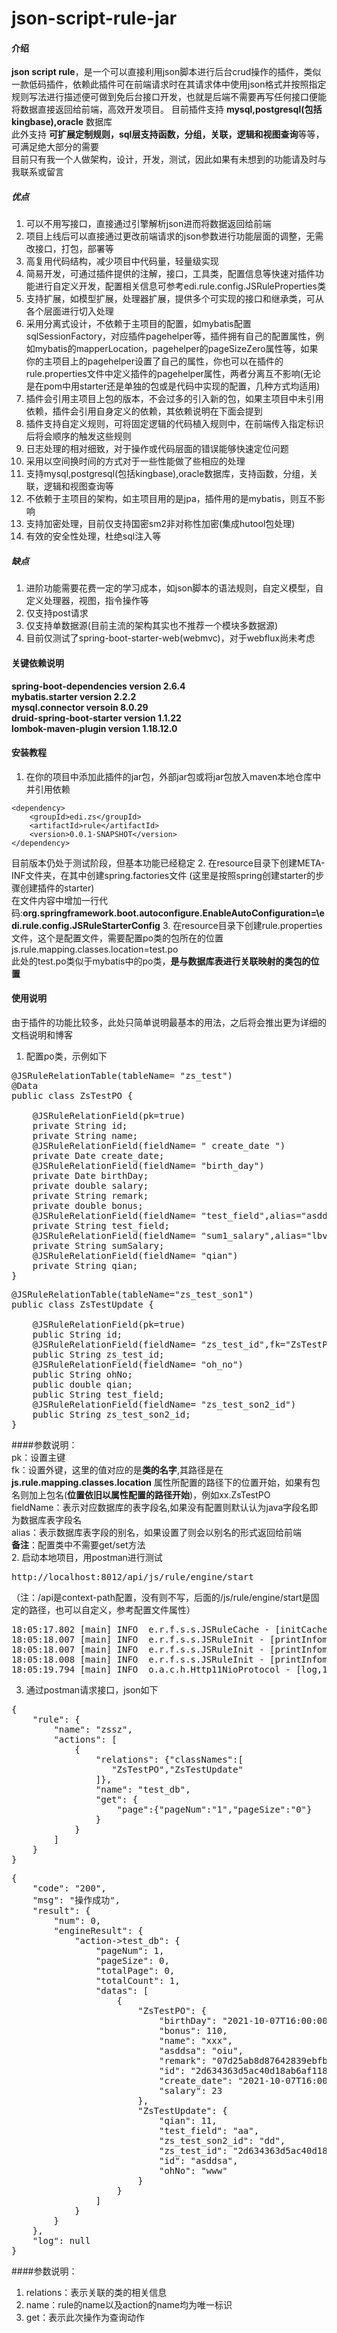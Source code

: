 # json-script-rule-jar #

#### 介绍
**json script rule**，是一个可以直接利用json脚本进行后台crud操作的插件，类似一款低码插件，依赖此插件可在前端请求时在其请求体中使用json格式并按照指定规则写法进行描述便可做到免后台接口开发，也就是后端不需要再写任何接口便能将数据直接返回给前端，高效开发项目。
目前插件支持 **mysql,postgresql(包括kingbase),oracle** 数据库  
此外支持 **可扩展定制规则，sql层支持函数，分组，关联，逻辑和视图查询**等等，可满足绝大部分的需要  
目前只有我一个人做架构，设计，开发，测试，因此如果有未想到的功能请及时与我联系或留言
##### 优点
1. 可以不用写接口，直接通过引擎解析json进而将数据返回给前端
2. 项目上线后可以直接通过更改前端请求的json参数进行功能层面的调整，无需改接口，打包，部署等
3. 高复用代码结构，减少项目中代码量，轻量级实现
3. 简易开发，可通过插件提供的注解，接口，工具类，配置信息等快速对插件功能进行自定义开发，配置相关信息可参考edi.rule.config.JSRuleProperties类
4. 支持扩展，如模型扩展，处理器扩展，提供多个可实现的接口和继承类，可从各个层面进行切入处理
5. 采用分离式设计，不依赖于主项目的配置，如mybatis配置sqlSessionFactory，对应插件pagehelper等，插件拥有自己的配置属性，例如mybatis的mapperLocation，pagehelper的pageSizeZero属性等，如果你的主项目上的pagehelper设置了自己的属性，你也可以在插件的rule.properties文件中定义插件的pagehelper属性，两者分离互不影响(无论是在pom中用starter还是单独的包或是代码中实现的配置，几种方式均适用)
6. 插件会引用主项目上包的版本，不会过多的引入新的包，如果主项目中未引用依赖，插件会引用自身定义的依赖，其依赖说明在下面会提到
7. 插件支持自定义规则，可将固定逻辑的代码植入规则中，在前端传入指定标识后将会顺序的触发这些规则
8. 日志处理的相对细致，对于操作或代码层面的错误能够快速定位问题
9. 采用以空间换时间的方式对于一些性能做了些相应的处理
10. 支持mysql,postgresql(包括kingbase),oracle数据库，支持函数，分组，关联，逻辑和视图查询等  
11. 不依赖于主项目的架构，如主项目用的是jpa，插件用的是mybatis，则互不影响
12. 支持加密处理，目前仅支持国密sm2非对称性加密(集成hutool包处理)
13. 有效的安全性处理，杜绝sql注入等
##### 缺点
1. 进阶功能需要花费一定的学习成本，如json脚本的语法规则，自定义模型，自定义处理器，视图，指令操作等
2. 仅支持post请求
3. 仅支持单数据源(目前主流的架构其实也不推荐一个模块多数据源)
4. 目前仅测试了spring-boot-starter-web(webmvc)，对于webflux尚未考虑
#### 关键依赖说明
**spring-boot-dependencies version 2.6.4**  
**mybatis.starter version 2.2.2**  
**mysql.connector versoin 8.0.29**  
**druid-spring-boot-starter version 1.1.22**  
**lombok-maven-plugin version 1.18.12.0**
#### 安装教程

1.  在你的项目中添加此插件的jar包，外部jar包或将jar包放入maven本地仓库中并引用依赖
```
<dependency>
	<groupId>edi.zs</groupId>
	<artifactId>rule</artifactId>
	<version>0.0.1-SNAPSHOT</version>
</dependency>
```  
目前版本仍处于测试阶段，但基本功能已经稳定
2.  在resource目录下创建META-INF文件夹，在其中创建spring.factories文件
(这里是按照spring创建starter的步骤创建插件的starter)  
在文件内容中增加一行代码:**org.springframework.boot.autoconfigure.EnableAutoConfiguration=\edi.rule.config.JSRuleStarterConfig**
3.  在resource目录下创建rule.properties文件，这个是配置文件，需要配置po类的包所在的位置 
js.rule.mapping.classes.location=test.po  
此处的test.po类似于mybatis中的po类，**是与数据库表进行关联映射的类包的位置**
#### 使用说明
由于插件的功能比较多，此处只简单说明最基本的用法，之后将会推出更为详细的文档说明和博客  
1. 配置po类，示例如下  
<pre>
@JSRuleRelationTable(tableName= "zs_test")
@Data
public class ZsTestPO {

	@JSRuleRelationField(pk=true)
	private String id;
	private String name;
	@JSRuleRelationField(fieldName= " create_date ")
	private Date create_date;
	@JSRuleRelationField(fieldName= "birth_day")
	private Date birthDay;
	private double salary;
	private String remark;
	private double bonus;
	@JSRuleRelationField(fieldName= "test_field",alias="asddsa")
	private String test_field;
	@JSRuleRelationField(fieldName= "sum1_salary",alias="lbv_salary")
	private String sumSalary;
	@JSRuleRelationField(fieldName= "qian")
	private String qian;
}
</pre>
<pre>
@JSRuleRelationTable(tableName="zs_test_son1")
public class ZsTestUpdate {

	@JSRuleRelationField(pk=true)
	public String id;
	@JSRuleRelationField(fieldName= "zs_test_id",fk="ZsTestPO")
	public String zs_test_id;
	@JSRuleRelationField(fieldName= "oh_no")
	public String ohNo;
	public double qian;
	public String test_field;
	@JSRuleRelationField(fieldName= "zs_test_son2_id")
	public String zs_test_son2_id;
}
</pre>
####参数说明：  
pk：设置主键  
fk：设置外键，这里的值对应的是**类的名字**,其路径是在 **js.rule.mapping.classes.location** 属性所配置的路径下的位置开始，如果有包名则加上包名(**位置依旧以属性配置的路径开始**)，例如xx.ZsTestPO  
fieldName：表示对应数据库的表字段名,如果没有配置则默认认为java字段名即为数据库表字段名  
alias：表示数据库表字段的别名，如果设置了则会以别名的形式返回给前端  
**备注**：配置类中不需要get/set方法  
2. 启动本地项目，用postman进行测试  
<pre>http://localhost:8012/api/js/rule/engine/start</pre>
（注：/api是context-path配置，没有则不写，后面的/js/rule/engine/start是固定的路径，也可以自定义，参考配置文件属性）  
<pre>
18:05:17.802 [main] INFO  e.r.f.s.s.JSRuleCache - [initCache,75] - init JSRuleCache
18:05:18.007 [main] INFO  e.r.f.s.s.JSRuleInit - [printInfomation,67] - IJSRuleProcessor=edi.rule.processor.JSRuleJsonProcessor
18:05:18.007 [main] INFO  e.r.f.s.s.JSRuleInit - [printInfomation,68] - mapperType=edi.rule.frame.mybatis.dao.MapperForMysql
18:05:18.008 [main] INFO  e.r.f.s.s.JSRuleInit - [printInfomation,69] - mappingClasses=test.po
18:05:19.794 [main] INFO  o.a.c.h.Http11NioProtocol - [log,173] - Starting ProtocolHandler ["http-nio-8012"]
</pre>
3. 通过postman请求接口，json如下  
<pre>
{
    "rule": {
        "name": "zssz",
        "actions": [
        	{
                "relations": {"classNames":[
                   "ZsTestPO","ZsTestUpdate"
                ]},
                "name": "test_db",
                "get": {
                	"page":{"pageNum":"1","pageSize":"0"}
                }
            }
        ]
    }
}
</pre>
<pre>
{
    "code": "200",
    "msg": "操作成功",
    "result": {
        "num": 0,
        "engineResult": {
            "action->test_db": {
                "pageNum": 1,
                "pageSize": 0,
                "totalPage": 0,
                "totalCount": 1,
                "datas": [
                    {
                        "ZsTestPO": {
                            "birthDay": "2021-10-07T16:00:00.000+0000",
                            "bonus": 110,
                            "name": "xxx",
                            "asddsa": "oiu",
                            "remark": "07d25ab8d87642839ebfb0265974f558",
                            "id": "2d634363d5ac40d18ab6af1188b624f5",
                            "create_date": "2021-10-07T16:00:00.000+0000",
                            "salary": 23
                        },
                        "ZsTestUpdate": {
                            "qian": 11,
                            "test_field": "aa",
                            "zs_test_son2_id": "dd",
                            "zs_test_id": "2d634363d5ac40d18ab6af1188b624f5",
                            "id": "asddsa",
                            "ohNo": "www"
                        }
                    }
                ]
            }
        }
    },
    "log": null
}
</pre>
####参数说明：  

1.  relations：表示关联的类的相关信息
2.  name：rule的name以及action的name均为唯一标识
3.  get：表示此次操作为查询动作



